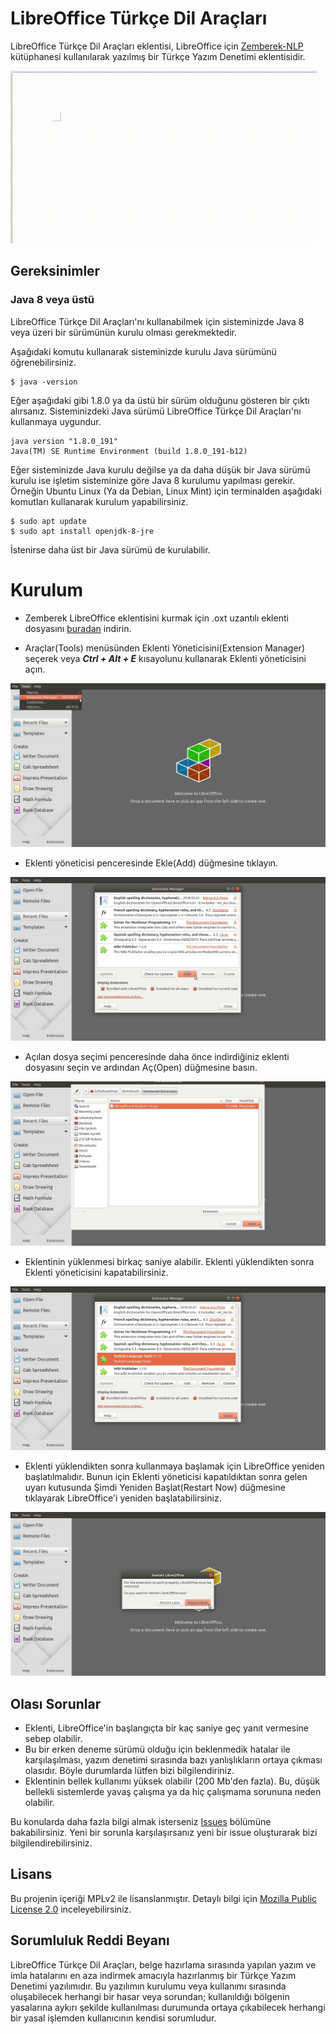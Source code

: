 LibreOffice Türkçe Dil Araçları
==================

LibreOffice Türkçe Dil Araçları eklentisi, LibreOffice için [Zemberek-NLP](https://github.com/ahmetaa/zemberek-nlp) kütüphanesi kullanılarak yazılmış bir Türkçe Yazım Denetimi eklentisidir.

![](https://github.com/COMU/zemberek-extension/blob/master/site/images/example.gif)

## Gereksinimler

### Java 8 veya üstü

LibreOffice Türkçe Dil Araçları'nı kullanabilmek için sisteminizde Java 8 veya üzeri bir sürümünün kurulu olması gerekmektedir.

Aşağıdaki komutu kullanarak sisteminizde kurulu Java sürümünü öğrenebilirsiniz.

```
$ java -version
```
Eğer aşağıdaki gibi 1.8.0 ya da üstü bir sürüm olduğunu gösteren bir çıktı alırsanız. Sisteminizdeki Java sürümü LibreOffice Türkçe Dil Araçları'nı kullanmaya uygundur.

```
java version "1.8.0_191"
Java(TM) SE Runtime Environment (build 1.8.0_191-b12)
```

Eğer sisteminizde Java kurulu değilse ya da daha düşük bir Java sürümü kurulu ise işletim sisteminize göre Java 8 kurulumu yapılması gerekir. 
Örneğin Ubuntu Linux (Ya da Debian, Linux Mint) için terminalden aşağıdaki komutları kullanarak kurulum yapabilirsiniz. 

```
$ sudo apt update
$ sudo apt install openjdk-8-jre
```

İstenirse daha üst bir Java sürümü de kurulabilir. 

# Kurulum

* Zemberek LibreOffice eklentisini kurmak için .oxt uzantılı eklenti dosyasını [buradan]() indirin.

* Araçlar(Tools) menüsünden Eklenti Yöneticisini(Extension Manager) seçerek veya ***Ctrl + Alt + E*** kısayolunu kullanarak Eklenti yöneticisini açın.

![Eklenti Yöneticisi](https://github.com/COMU/zemberek-extension/blob/master/site/images/extension_manager.png)

* Eklenti yöneticisi penceresinde Ekle(Add) düğmesine tıklayın.

![Eklenti Ekle](https://github.com/COMU/zemberek-extension/blob/master/site/images/add_extension.png)

* Açılan dosya seçimi penceresinde daha önce indirdiğiniz eklenti dosyasını seçin ve ardından Aç(Open) düğmesine basın.

![Eklenti Dosyası Seçimi](https://github.com/COMU/zemberek-extension/blob/master/site/images/select_extension.png)

* Eklentinin yüklenmesi birkaç saniye alabilir. Eklenti yüklendikten sonra Eklenti yöneticisini kapatabilirsiniz.

![Kapat](https://github.com/COMU/zemberek-extension/blob/master/site/images/close_em.png)

* Eklenti yüklendikten sonra kullanmaya başlamak için LibreOffice yeniden başlatılmalıdır. Bunun için Eklenti yöneticisi kapatıldıktan sonra gelen uyarı kutusunda Şimdi Yeniden Başlat(Restart Now) düğmesine tıklayarak LibreOffice'i yeniden başlatabilirsiniz.

![Yeniden Başlat](https://github.com/COMU/zemberek-extension/blob/master/site/images/restart.png)

## Olası Sorunlar

* Eklenti, LibreOffice'in başlangıçta bir kaç saniye geç yanıt vermesine sebep olabilir. 
* Bu bir erken deneme sürümü olduğu için beklenmedik hatalar ile karşılaşılması, yazım denetimi sırasında bazı yanlışlıkların ortaya çıkması olasıdır. Böyle durumlarda lütfen bizi bilgilendiriniz.
* Eklentinin bellek kullanımı yüksek olabilir (200 Mb'den fazla). Bu, düşük bellekli sistemlerde yavaş çalışma ya da hiç çalışmama sorununa neden olabilir. 

Bu konularda daha fazla bilgi almak isterseniz [Issues](https://github.com/COMU/zemberek-extension/issues) bölümüne bakabilirsiniz. Yeni bir sorunla karşılaşırsanız yeni bir issue oluşturarak bizi bilgilendirebilirsiniz.

## Lisans

Bu projenin içeriği MPLv2 ile lisanslanmıştır. Detaylı bilgi için [Mozilla Public License 2.0](https://github.com/COMU/zemberek-extension/blob/master/LICENSE) inceleyebilirsiniz.

## Sorumluluk Reddi Beyanı
LibreOffice Türkçe Dil Araçları, belge hazırlama sırasında yapılan yazım ve imla hatalarını en aza indirmek amacıyla hazırlanmış bir Türkçe Yazım Denetimi yazılımıdır. Bu yazılımın kurulumu veya kullanımı sırasında oluşabilecek herhangi bir hasar veya sorundan; kullanıldığı bölgenin yasalarına aykırı şekilde kullanılması durumunda ortaya çıkabilecek herhangi bir yasal işlemden kullanıcının kendisi sorumludur.
